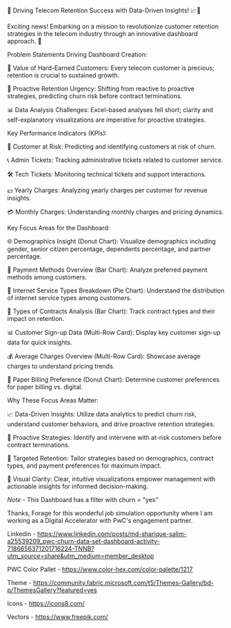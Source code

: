 🌟 Driving Telecom Retention Success with Data-Driven Insights! 📈📱

Exciting news! Embarking on a mission to revolutionize customer retention strategies in the telecom industry through an innovative dashboard approach. 🚀

Problem Statements Driving Dashboard Creation:

💪 Value of Hard-Earned Customers: Every telecom customer is precious; retention is crucial to sustained growth.

🔄 Proactive Retention Urgency: Shifting from reactive to proactive strategies, predicting churn risk before contract terminations.

📊 Data Analysis Challenges: Excel-based analyses fell short; clarity and self-explanatory visualizations are imperative for proactive strategies.

Key Performance Indicators (KPIs):

🎯 Customer at Risk: Predicting and identifying customers at risk of churn.

📞 Admin Tickets: Tracking administrative tickets related to customer service.

🛠️ Tech Tickets: Monitoring technical tickets and support interactions.

💵 Yearly Charges: Analyzing yearly charges per customer for revenue insights.

💳 Monthly Charges: Understanding monthly charges and pricing dynamics.

Key Focus Areas for the Dashboard:

🌐 Demographics Insight (Donut Chart): Visualize demographics including gender, senior citizen percentage, dependents percentage, and partner percentage.

💼 Payment Methods Overview (Bar Chart): Analyze preferred payment methods among customers.

📡 Internet Service Types Breakdown (Pie Chart): Understand the distribution of internet service types among customers.

📝 Types of Contracts Analysis (Bar Chart): Track contract types and their impact on retention.

📊 Customer Sign-up Data (Multi-Row Card): Display key customer sign-up data for quick insights.

💰 Average Charges Overview (Multi-Row Card): Showcase average charges to understand pricing trends.

📑 Paper Billing Preference (Donut Chart): Determine customer preferences for paper billing vs. digital.

Why These Focus Areas Matter:

📈 Data-Driven Insights: Utilize data analytics to predict churn risk, understand customer behaviors, and drive proactive retention strategies.

🚀 Proactive Strategies: Identify and intervene with at-risk customers before contract terminations.

🎯 Targeted Retention: Tailor strategies based on demographics, contract types, and payment preferences for maximum impact.

🌟 Visual Clarity: Clear, intuitive visualizations empower management with actionable insights for informed decision-making.

*Note* - This Dashboard has a filter with churn = "yes"

Thanks, Forage for this wonderful job simulation opportunity where I am working as a Digital Accelerator with PwC's engagement partner.

Linkedin - https://www.linkedin.com/posts/md-sharique-salim-a25539209_pwc-churn-data-set-dashboard-activity-7186656371201716224-TNNB?utm_source=share&utm_medium=member_desktop

PWC Color Pallet - https://www.color-hex.com/color-palette/1217

Theme - https://community.fabric.microsoft.com/t5/Themes-Gallery/bd-p/ThemesGallery?featured=yes

Icons - https://icons8.com/

Vectors - https://www.freepik.com/
